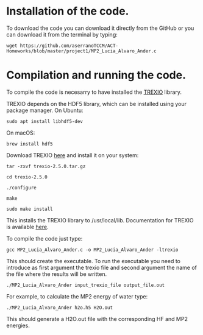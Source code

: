 # Installation of the code.
To download the code you can download it directly from the GitHub or you can download it from the terminal by typing:

```console
wget https://github.com/aserranoTCCM/ACT-Homeworks/blob/master/project1/MP2_Lucia_Alvaro_Ander.c
```

# Compilation and running the code.
To compile the code is necesarry to have installed the [TREXIO](https://github.com/TREX-CoE/trexio) library. 

TREXIO depends on the HDF5 library, which can be installed using your
package manager. On Ubuntu:
```console
sudo apt install libhdf5-dev
```
On macOS:
```console
brew install hdf5
```
Download TREXIO [here](https://github.com/TREX-CoE/trexio/releases/download/v2.5.0/trexio-2.5.0.tar.gz) and install it on your system:
```console
tar -zxvf trexio-2.5.0.tar.gz
```
```console
cd trexio-2.5.0
```
```console
./configure
```
```console
make
```
```console
sudo make install
```

This installs the TREXIO library to /usr/local/lib. Documentation for TREXIO is available [here](https://trex-coe.github.io/trexio/.).

To compile the code just type:
```console
gcc MP2_Lucia_Alvaro_Ander.c -o MP2_Lucia_Alvaro_Ander -ltrexio
```
This should create the executable. To run the executable you need to introduce as first argument the trexio file and second argument the name of the file where the results will be written.
```console
./MP2_Lucia_Alvaro_Ander input_trexio_file output_file.out
```
For example, to calculate the MP2 energy of water type:
```console
./MP2_Lucia_Alvaro_Ander h2o.h5 H2O.out
```
This should generate a H2O.out file with the corresponding HF and MP2 energies.
